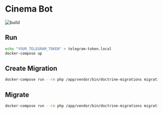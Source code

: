 # Cinema Bot

![build](https://github.com/mhilker/cinema-bot/workflows/build/badge.svg)

## Run

``` bash
echo "YOUR_TELEGRAM_TOKEN" > telegram-token.local
docker-compose up
```

## Create Migration

``` bash
docker-compose run --rm php /app/vendor/bin/doctrine-migrations migrations:generate --configuration /app/migrations.php --db-configuration /app/doctrine.php
```

## Migrate

``` bash
docker-compose run --rm php /app/vendor/bin/doctrine-migrations migrations:migrate --configuration /app/migrations.php --db-configuration /app/doctrine.php --no-interaction latest
```
